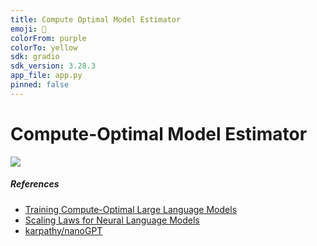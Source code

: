```yaml
---
title: Compute Optimal Model Estimator
emoji: 🐢
colorFrom: purple
colorTo: yellow
sdk: gradio
sdk_version: 3.28.3
app_file: app.py
pinned: false
---
```


# Compute-Optimal Model Estimator

<a target="_blank" href="https://huggingface.co/spaces/p208p2002/Compute-Optimal-Model-Estimator">
<img src="https://img.shields.io/badge/🤗 Live Demo-ffea00?style=for-the-badge&logoColor=white">
</a>


##### References
- [Training Compute-Optimal Large Language Models](https://arxiv.org/pdf/2203.15556.pdf)
- [Scaling Laws for Neural Language Models](https://arxiv.org/pdf/2001.08361.pdf)
- [karpathy/nanoGPT](https://github.com/karpathy/nanoGPT/blob/master/scaling_laws.ipynb)
